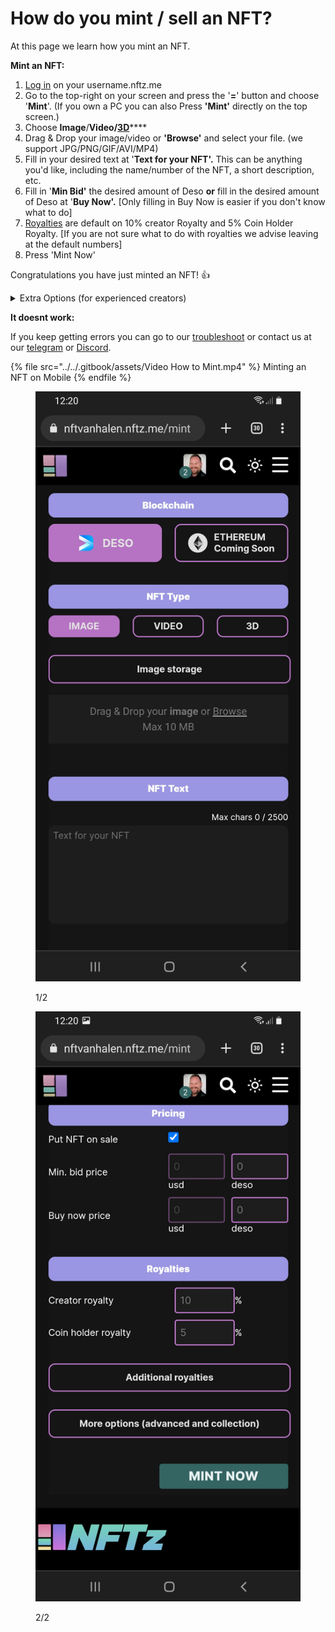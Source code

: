 # How do you mint / sell an NFT?

At this page we learn how you mint an NFT.



**Mint an NFT:**

1. &#x20;[Log in](../../users-guide/welcome/how-do-you-login-to-nftz.me.md) on your username.nftz.me&#x20;
2. Go to the top-right on your screen and press the '**=**' button and choose '**Mint**'. (If you own a PC you can also Press **'Mint'** directly on the top screen.)
3. Choose **Image**/**Video/**[**3D**](../../3d-vr/3d-vr-intro/how-do-you-mint-sell-a-3d-nft-advanced.md)****
4. Drag & Drop your image/video or **'Browse'** and select your file. (we support JPG/PNG/GIF/AVI/MP4)
5. Fill in your desired text at '**Text for your NFT'.** This can be anything you'd like, including the name/number of the NFT, a short description, etc.
6. Fill in '**Min Bid'**  the desired amount of Deso **or** fill in the desired amount of Deso at '**Buy Now'.** \[Only filling in Buy Now is easier if you don't know what to do]    &#x20;
7. [Royalties](royalties.md) are default on 10% creator Royalty and 5% Coin Holder Royalty. \[If you are not sure what to do with royalties we advise leaving at the default numbers]   &#x20;
8. Press 'Mint Now'

Congratulations you have just minted an NFT! :thumbsup:

<details>

<summary>Extra Options (for experienced creators)</summary>

**\[Extra 1: Additional Royalties]**

It's possible to give other creators a royalty % on each sell of a NFT. There is no maximum of creators that can be added.&#x20;

1. Choose 'Deso Wallet' or 'Creator Coin' (Deso Wallet goes straight to the wallet of the creator. If you choose Creator Coin; the royalty will be used to buy an invisible amount creator Coin of that creator. This will drive the price up of their creator coin.&#x20;
2. Choose the % you want to give. The minimum is 0.01%.
3. Choose the creator you want to give royalty and press **'Add'**

****

**\[Extra 2: More Options (advanced and collection)]**

#### _2A: NFT Category and Copies_&#x20;

* You can change the NFT Category by Pressing 'Art'. The default is Art.&#x20;
* You can change the amount of copies by pressing right of **'Copies'**. The default is '1'



_**2B Unlockable Content**_

A. In the more options (advanced and collection) menu it's possible to set unlockable content By switching to '**Yes**'

B1. You can write a text that will be transfered with the single or serial NFT.

B2 You can also add a file or a zip. A zip file can be used if it includes multiple files or is a really large file.&#x20;

C. Press '**Add Unlockable**'.



_**2C: Add extra / collection data**_

* To know more about this feature; go directly to [Traits by Extradata](how-to-add-traits-to-your-nft-by-form-expert.md)



**\[Extra 3: Image Storage]**&#x20;

In the begin screen of the mint page underneath 'Image Storage' it's possible to change the place where you store your image.&#x20;

Currently you can choose:

1. **'Deso'**
2. **'IPFS'**
3. **'Arweave'** (For Arweave you need a URL Link)&#x20;

</details>





**It doesnt work:**

If you keep getting errors you can go to our [troubleshoot](../../troubleshoot/troubleshoot.md) or contact us at our [telegram](https://t.me/+qdNeX8CYB\_swZTQx) or [Discord](https://discord.gg/jQ34WMMZce).&#x20;

{% file src="../../.gitbook/assets/Video How to Mint.mp4" %}
Minting an NFT on Mobile
{% endfile %}

<figure><img src="../../.gitbook/assets/Mint Page 1 (1).jpg" alt=""><figcaption><p>1/2</p></figcaption></figure>

<figure><img src="../../.gitbook/assets/Mint Page 2.jpg" alt=""><figcaption><p>2/2</p></figcaption></figure>
